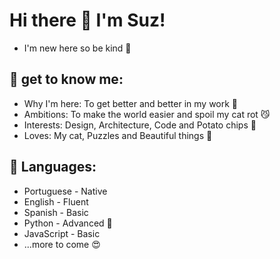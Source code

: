 # Hi there 👋 I'm Suz!

- I'm new here so be kind :cherry_blossom:

## :dancer: get to know me:

- Why I'm here: To get better and better in my work :rainbow:
- Ambitions: To make the world easier and spoil my cat rot :smirk_cat:
- Interests: Design, Architecture, Code and Potato chips :fries:
- Loves: My cat, Puzzles and Beautiful things :tea:


## :speech_balloon: Languages:

- Portuguese - Native
- English - Fluent
- Spanish - Basic
- Python - Advanced :snake:
- JavaScript - Basic
- ...more to come :heart_eyes:

<!--
**SuzanneFog/SuzanneFog** is a ✨ _special_ ✨ repository because its `README.md` (this file) appears on your GitHub profile.

Here are some ideas to get you started:

- 🔭 I’m currently working on ...
- 🌱 I’m currently learning ...
- 👯 I’m looking to collaborate on ...
- 🤔 I’m looking for help with ...
- 💬 Ask me about ...
- 📫 How to reach me: ...
- 😄 Pronouns: ...
- ⚡ Fun fact: ...
-->
